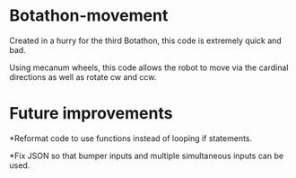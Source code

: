 # Botathon-movement

Created in a hurry for the third Botathon, this code is extremely quick and bad.

Using mecanum wheels, this code allows the robot to move via the cardinal directions as well as rotate cw and ccw.

# Future improvements

*Reformat code to use functions instead of looping if statements.

*Fix JSON so that bumper inputs and multiple simultaneous inputs can be used.
